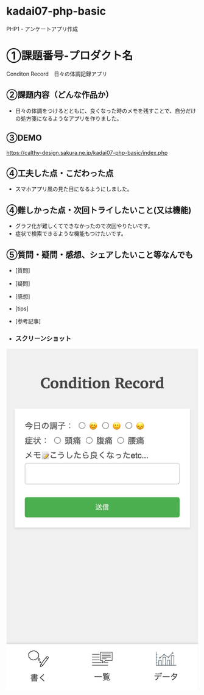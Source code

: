 # kadai07-php-basic
PHP1 - アンケートアプリ作成

# ①課題番号-プロダクト名
Conditon Record　日々の体調記録アプリ

## ②課題内容（どんな作品か）
- 日々の体調をつけるとともに、良くなった時のメモを残すことで、自分だけの処方箋になるようなアプリを作りました。

## ③DEMO
https://calthy-design.sakura.ne.jp/kadai07-php-basic/index.php

## ④工夫した点・こだわった点
- スマホアプリ風の見た目になるようにしました。

## ④難しかった点・次回トライしたいこと(又は機能)
- グラフ化が難しくてできなかったので次回やりたいです。
- 症状で検索できるような機能もつけたいです。

## ⑤質問・疑問・感想、シェアしたいこと等なんでも
- [質問] 
- [疑問] 
- [感想] 
- [tips] 
- [参考記事] 

- ### スクリーンショット
![top page capture](top_image.png)
